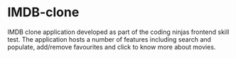 # IMDB-clone
IMDB clone application developed as part of the coding ninjas frontend skill test. The application hosts a number of features including search and populate, add/remove favourites and click to know more about movies.
